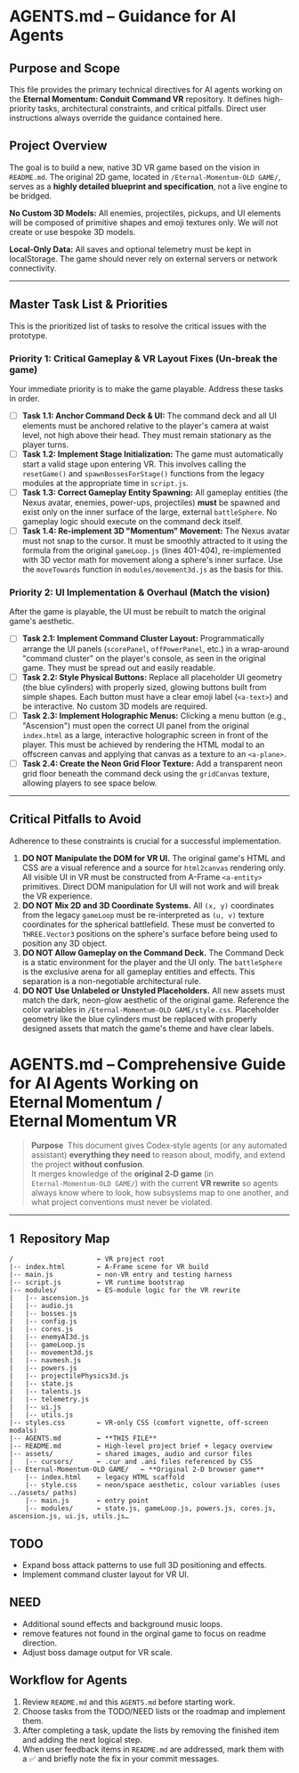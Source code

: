 # AGENTS.md – Guidance for AI Agents

## Purpose and Scope

This file provides the primary technical directives for AI agents working on the **Eternal Momentum: Conduit Command VR** repository. It defines high-priority tasks, architectural constraints, and critical pitfalls. Direct user instructions always override the guidance contained here.

## Project Overview

The goal is to build a new, native 3D VR game based on the vision in `README.md`. The original 2D game, located in `/Eternal-Momentum-OLD GAME/`, serves as a **highly detailed blueprint and specification**, not a live engine to be bridged.

**No Custom 3D Models:** All enemies, projectiles, pickups, and UI elements will be composed of primitive shapes and emoji textures only. We will not create or use bespoke 3D models.

**Local-Only Data:** All saves and optional telemetry must be kept in localStorage. The game should never rely on external servers or network connectivity.

---
## Master Task List & Priorities

This is the prioritized list of tasks to resolve the critical issues with the prototype.

### **Priority 1: Critical Gameplay & VR Layout Fixes (Un-break the game)**
Your immediate priority is to make the game playable. Address these tasks in order.

* [ ] **Task 1.1: Anchor Command Deck & UI:** The command deck and all UI elements must be anchored relative to the player's camera at waist level, not high above their head. They must remain stationary as the player turns.
* [ ] **Task 1.2: Implement Stage Initialization:** The game must automatically start a valid stage upon entering VR. This involves calling the `resetGame()` and `spawnBossesForStage()` functions from the legacy modules at the appropriate time in `script.js`.
* [ ] **Task 1.3: Correct Gameplay Entity Spawning:** All gameplay entities (the Nexus avatar, enemies, power-ups, projectiles) **must** be spawned and exist only on the inner surface of the large, external `battleSphere`. No gameplay logic should execute on the command deck itself.
* [ ] **Task 1.4: Re-implement 3D "Momentum" Movement:** The Nexus avatar must not snap to the cursor. It must be smoothly attracted to it using the formula from the original `gameLoop.js` (lines 401-404), re-implemented with 3D vector math for movement along a sphere's inner surface. Use the `moveTowards` function in `modules/movement3d.js` as the basis for this.

### **Priority 2: UI Implementation & Overhaul (Match the vision)**
After the game is playable, the UI must be rebuilt to match the original game's aesthetic.

* [ ] **Task 2.1: Implement Command Cluster Layout:** Programmatically arrange the UI panels (`scorePanel`, `offPowerPanel`, etc.) in a wrap-around "command cluster" on the player's console, as seen in the original game. They must be spread out and easily readable.
* [ ] **Task 2.2: Style Physical Buttons:** Replace all placeholder UI geometry (the blue cylinders) with properly sized, glowing buttons built from simple shapes. Each button must have a clear emoji label (`<a-text>`) and be interactive. No custom 3D models are required.
* [ ] **Task 2.3: Implement Holographic Menus:** Clicking a menu button (e.g., "Ascension") must open the correct UI panel from the original `index.html` as a large, interactive holographic screen in front of the player. This must be achieved by rendering the HTML modal to an offscreen canvas and applying that canvas as a texture to an `<a-plane>`.
* [ ] **Task 2.4: Create the Neon Grid Floor Texture:** Add a transparent neon grid floor beneath the command deck using the `gridCanvas` texture, allowing players to see space below.

---
## Critical Pitfalls to Avoid

Adherence to these constraints is crucial for a successful implementation.

1.  **DO NOT Manipulate the DOM for VR UI.** The original game's HTML and CSS are a visual reference and a source for `html2canvas` rendering only. All visible UI in VR must be constructed from A-Frame `<a-entity>` primitives. Direct DOM manipulation for UI will not work and will break the VR experience.
2.  **DO NOT Mix 2D and 3D Coordinate Systems.** All `(x, y)` coordinates from the legacy `gameLoop` must be re-interpreted as `(u, v)` texture coordinates for the spherical battlefield. These must be converted to `THREE.Vector3` positions on the sphere's surface before being used to position any 3D object.
3.  **DO NOT Allow Gameplay on the Command Deck.** The Command Deck is a static environment for the player and the UI only. The `battleSphere` is the exclusive arena for all gameplay entities and effects. This separation is a non-negotiable architectural rule.
4.  **DO NOT Use Unlabeled or Unstyled Placeholders.** All new assets must match the dark, neon-glow aesthetic of the original game. Reference the color variables in `/Eternal-Momentum-OLD GAME/style.css`. Placeholder geometry like the blue cylinders must be replaced with properly designed assets that match the game's theme and have clear labels.
# AGENTS.md – Comprehensive Guide for AI Agents Working on **Eternal Momentum / Eternal Momentum VR**

> **Purpose**  This document gives Codex‑style agents (or any automated assistant) **everything they need** to reason about, modify, and extend the project **without confusion**.  
> It merges knowledge of the **original 2‑D game** (in `Eternal‑Momentum‑OLD GAME/`) with the current **VR rewrite** so agents always know where to look, how subsystems map to one another, and what project conventions must never be violated.

---

## 1  Repository Map

```text
/                     ← VR project root
|-- index.html        ← A‑Frame scene for VR build
|-- main.js           ← non‑VR entry and testing harness
|-- script.js         ← VR runtime bootstrap
|-- modules/          ← ES‑module logic for the VR rewrite
|   |-- ascension.js
|   |-- audio.js
|   |-- bosses.js
|   |-- config.js
|   |-- cores.js
|   |-- enemyAI3d.js
|   |-- gameLoop.js
|   |-- movement3d.js
|   |-- navmesh.js
|   |-- powers.js
|   |-- projectilePhysics3d.js
|   |-- state.js
|   |-- talents.js
|   |-- telemetry.js
|   |-- ui.js
|   |-- utils.js
|-- styles.css        ← VR‑only CSS (comfort vignette, off‑screen modals)
|-- AGENTS.md         ← **THIS FILE**
|-- README.md         ← High‑level project brief + legacy overview
|-- assets/           ← shared images, audio and cursor files
|   |-- cursors/      ← .cur and .ani files referenced by CSS
|-- Eternal-Momentum-OLD GAME/   ← **Original 2‑D browser game**
    |-- index.html    ← legacy HTML scaffold
    |-- style.css     ← neon/space aesthetic, colour variables (uses ../assets/ paths)
    |-- main.js       ← entry point
    |-- modules/      ← state.js, gameLoop.js, powers.js, cores.js, ascension.js, ui.js, utils.js…
```

## TODO
- Expand boss attack patterns to use full 3D positioning and effects.
- Implement command cluster layout for VR UI.

## NEED
- Additional sound effects and background music loops.
- remove features not found in the orginal game to focus on readme direction.
- Adjust boss damage output for VR scale.

## Workflow for Agents
1. Review `README.md` and this `AGENTS.md` before starting work.
2. Choose tasks from the TODO/NEED lists or the roadmap and implement them.
3. After completing a task, update the lists by removing the finished item and adding the next logical step.
4. When user feedback items in `README.md` are addressed, mark them with a ✅ and briefly note the fix in your commit messages.

